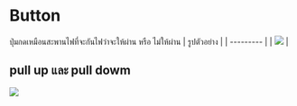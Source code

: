 # Button
ปุ่มกดเหมือนสะพานไฟที่จะกันไฟว่าจะให้ผ่าน หรือ ไม่ให้ผ่าน
| รูปตัวอย่าง |
| --------- |
|  ![](https://www.gravitechthai.com/upload/product/real/pic-269-3139323352.jpg)  | 


## pull up และ pull dowm
![](http://itbakery.net/wp-content/uploads/2018/03/pullupdown.png)

